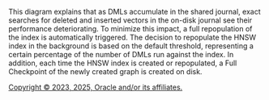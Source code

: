 This diagram explains that as DMLs accumulate in the shared journal, exact searches for deleted and inserted vectors in the
            on-disk journal see their performance deteriorating. To minimize this impact, a full repopulation of the index is automatically
            triggered. The decision to repopulate the HNSW index in the background is based on the default threshold, representing a certain
            percentage of the number of DMLs run against the index. In addition, each time the HNSW index is created or repopulated, a
            Full Checkpoint of the newly created graph is created on disk.

[Copyright © 2023, 2025, Oracle and/or its affiliates.](../../../dcommon/html/cpyr.htm)

